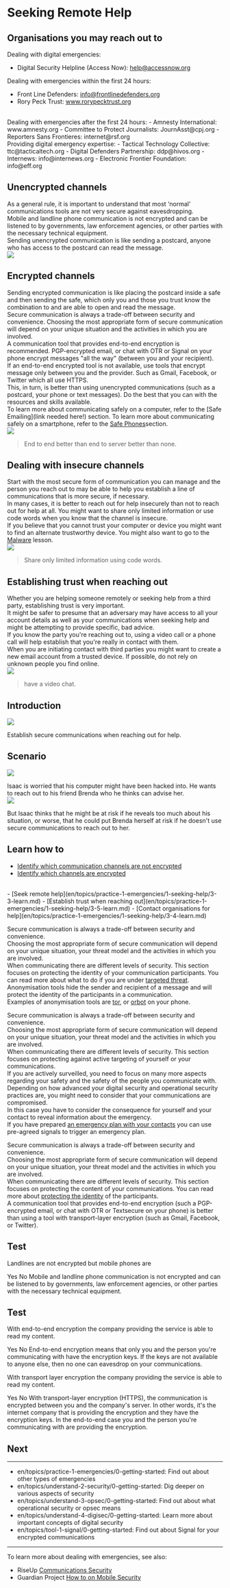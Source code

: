 # Seeking Remote Help
## Organisations you may reach out to
Dealing with digital emergencies:
- Digital Security Helpline (Access Now): help@accessnow.org

Dealing with emergencies within the first 24 hours:
- Front Line Defenders: info@frontlinedefenders.org
- Rory Peck Trust: www.rorypecktrust.org

<br>
Dealing with emergencies after the first 24 hours:
- Amnesty International: www.amnesty.org
- Committee to Protect Journalists: JournAsst@cpj.org
- Reporters Sans Frontieres: internet@rsf.org

<br>
Providing digital emergency expertise:
- Tactical Technology Collective: ttc@tacticaltech.org
- Digital Defenders Partnership: ddp@hivos.org
- Internews: info@internews.org
- Electronic Frontier Foundation: info@eff.org


## Unencrypted channels
As a general rule, it is important to understand that most ‘normal’ communications tools are not very secure against eavesdropping.
<br>
Mobile and landline phone communication is not encrypted and can be listened to by governments, law enforcement agencies, or other parties with the necessary technical equipment.
<br>
Sending unencrypted communication is like sending a postcard, anyone who has access to the postcard can read the message.
<br>
![](recap.png)


## Encrypted channels
Sending encrypted communication is like placing the postcard inside a safe and then sending the safe, which only you and those you trust know the combination to and are able to open and read the message.
<br>
Secure communication is always a trade-off between security and convenience. Choosing the most appropriate form of secure communication will depend on your unique situation and the activities in which you are involved.
<br>
A communication tool that provides end-to-end encryption is recommended. PGP-encrypted email, or chat with OTR or Signal on your phone encrypt messages "all the way" (between you and your recipient).
<br>
If an end-to-end encrypted tool is not available, use tools that encrypt message only between you and the provider. Such as Gmail, Facebook, or Twitter which all use HTTPS.
<br>
This, in turn, is better than using unencrypted communications (such as a postcard, your phone or text messages). Do the best that you can with the resources and skills available.
<br>
To learn more about communicating safely on a computer, refer to the [Safe Emailing](link needed here!) section.
To learn more about communicating safely on a smartphone, refer to the [Safe Phones](en/topics/practice-3-safe-phones/0-getting-started/1-intro.md)section.
<br>
![](recap.png)
> End to end better than end to server better than none.


## Dealing with insecure channels
Start with the most secure form of communication you can manage and the person you reach out to may be able to help you establish a line of communications that is more secure, if necessary.
<br>
In many cases, it is better to reach out for help insecurely than not to reach out for help at all. You might want to share only limited information or use code words when you know that the channel is insecure.
<br>
If you believe that you cannot trust your computer or device you might want to find an alternate trustworthy device. You might also want to go to the [Malware](en/topics/practice-1-emergencies/4-malware/1-intro.md) lesson.
<br>
![](recap.png)
> Share only limited information using code words.


## Establishing trust when reaching out
Whether you are helping someone remotely or seeking help from a third party, establishing trust is very important.
<br>
It might be safer to presume that an adversary may have access to all your account details as well as your communications when seeking help and might be attempting to provide specific, bad advice.
<br>
If you know the party you're reaching out to, using a video call or a phone call will help establish that you're really in contact with them.
<br>
When you are initiating contact with third parties you might want to create a new email account from a trusted device. If possible, do not rely on unknown people you find online.
<br>
![](recap.png)
> have a video chat.


## Introduction
![](unit.png)

Establish secure communications when reaching out for help.


## Scenario
![](scenario.png)

Isaac is worried that his computer might have been hacked into. He wants to reach out to his friend Brenda who he thinks can advise her.
<br>
![](scenario.png)

But Isaac thinks that he might be at risk if he reveals too much about his situation, or worse, that he could put Brenda herself at risk if he doesn't use secure communications to reach out to her.


## Learn how to
- [Identify which communication channels are not encrypted](en/topics/practice-1-emergencies/1-seeking-help/3-1-learn.md)
- [Identify which channels are encrypted](en/topics/practice-1-emergencies/1-seeking-help/3-2-learn.md)
<br>
- [Seek remote help](en/topics/practice-1-emergencies/1-seeking-help/3-3-learn.md)
- [Establish trust when reaching out](en/topics/practice-1-emergencies/1-seeking-help/3-5-learn.md)
- [Contact organisations for help](en/topics/practice-1-emergencies/1-seeking-help/3-4-learn.md)
<br>



Secure communication is always a trade-off between security and convenience. 
<br>
Choosing the most appropriate form of secure communication will depend on your unique situation, your threat model and the activities in which you are involved.
<br>
When communicating there are different levels of security. This section focuses on protecting the identity of your communication participants. You can read more about what to do if you are under [targeted threat](5-learn-targeted.md).
<br>
Anonymisation tools hide the sender and recipient of a message and will protect the identity of the participants in a communication.
<br>
Examples of anonymisation tools are [tor](en/topics/tool-4-tor/0-getting-started/index.md), or [orbot](en/topics/tool-5-orbot/0-getting-started/index.md) on your phone.
<br>



Secure communication is always a trade-off between security and convenience. 
<br>
Choosing the most appropriate form of secure communication will depend on your unique situation, your threat model and the activities in which you are involved.
<br>
When communicating there are different levels of security. This section focuses on protecting against active targeting of yourself or your communications.
<br>
If you are actively surveilled, you need to focus on many more aspects regarding your safety and the safety of the people you communicate with.
<br>
Depending on how advanced your digital security and operational security practices are, you might need to consider that your communications are compromised.
<br>
In this case you have to consider the consequence for yourself and your contact to reveal information about the emergency. 
<br>
If you have prepared [an emergency plan with your contacts](en/topics/practice-2-planning/4-emergency-plan/index.md) you can use pre-agreed signals to trigger an emergency plan.

Secure communication is always a trade-off between security and convenience. 
<br>
Choosing the most appropriate form of secure communication will depend on your unique situation, your threat model and the activities in which you are involved.
<br>
When communicating there are different levels of security. This section focuses on protecting the content of your communications. You can read more about [protecting the identity](5-learn-identity.md) of the participants.
<br>
A communication tool that provides end-to-end encryption (such a PGP-encrypted email, or chat with OTR or Textsecure on your phone) is better than using a tool with transport-layer encryption (such as Gmail, Facebook, or Twitter).

## Test
<quiz name="">
    <question>
        <p>Landlines are not encrypted but mobile phones are</p>
        <answer correct>Yes</answer>
        <answer>No</answer>
        <explanation> Mobile and landline phone communication is not encrypted and can be listened to by governments, law enforcement agencies, or other parties with the necessary technical equipment.</explanation>
    </question>
</quiz>

## Test
<quiz name="">
    <question>
        <p>With end-to-end encryption the company providing the service is able to read my content.</p>
        <answer>Yes</answer>
        <answer correct>No</answer>
        <explanation>End-to-end encryption means that only you and the person you're communicating with have the encryption keys. If the keys are not available to anyone else, then no one can eavesdrop on your communications.</explanation>
    </question>
    <question>
        <p>With transport layer encryption the company providing the service is able to read my content.</p>
        <answer correct>Yes</answer>
        <answer>No</answer>
        <explanation>With transport-layer encryption (HTTPS), the communication is encrypted between you and the company's server. In other words, it's the internet company that is providing the encryption and they have the encryption keys. In the end-to-end case you and the person you're communicating with are providing the encryption.</explanation>
    </question>
</quiz>

## Next
---
- en/topics/practice-1-emergencies/0-getting-started: Find out about other types of emergencies
- en/topics/understand-2-security/0-getting-started: Dig deeper on various aspects of security
- en/topics/understand-3-opsec/0-getting-started: Find out about what operational security or opsec means
- en/topics/understand-4-digisec/0-getting-started: Learn more about important concepts of digital security
- en/topics/tool-1-signal/0-getting-started: Find out about Signal for your encrypted communications
---
To learn more about dealing with emergencies, see also:
 * RiseUp [Communications Security](https://help.riseup.net/en/security)
 * Guardian Project [How to on Mobile Security](https://guardianproject.info/howto/)


